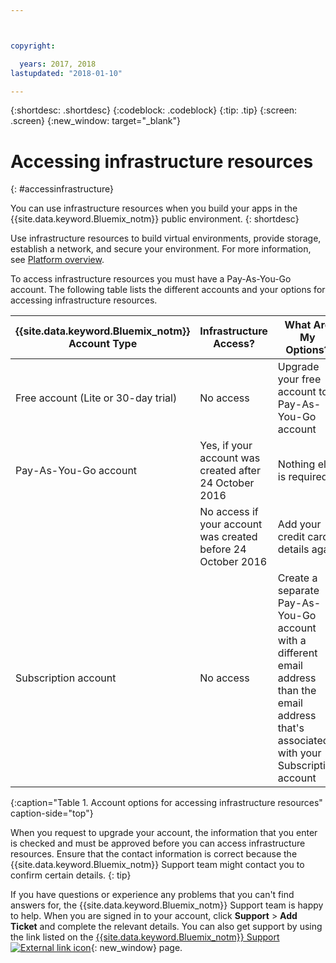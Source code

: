 ```yaml
---



copyright:

  years: 2017, 2018
lastupdated: "2018-01-10"

---
```


{:shortdesc: .shortdesc}
{:codeblock: .codeblock}
{:tip: .tip}
{:screen: .screen}
{:new_window: target="_blank"}

# Accessing infrastructure resources
{: #accessinfrastructure}

You can use infrastructure resources when you build your apps in the {{site.data.keyword.Bluemix_notm}} public environment. 
{: shortdesc}

Use infrastructure resources to build virtual environments, provide storage, establish a network, and secure your environment. For more information, see [Platform overview](/docs/overview/ibm-cloud.html). 

To access infrastructure resources you must have a Pay-As-You-Go account. The following table lists the different accounts and your options for accessing infrastructure resources. 

|{{site.data.keyword.Bluemix_notm}} Account Type |	Infrastructure Access? |	What Are My Options? |
|------------------|-----------------------|---------------|
|Free account (Lite or 30-day trial) |	No access |	Upgrade your free account to a Pay-As-You-Go account |
|Pay-As-You-Go account | Yes, if your account was created after 24 October 2016 | Nothing else is required | 
| | No access if your account was created before 24 October 2016 | Add your credit card details again |
|Subscription account |	No access |	Create a separate Pay-As-You-Go account with a different email address than the email address that's associated with your Subscription account |
{:caption="Table 1. Account options for accessing infrastructure resources" caption-side="top"}

When you request to upgrade your account, the information that you enter is checked and must be approved before you can access infrastructure resources. Ensure that the contact information is correct because the {{site.data.keyword.Bluemix_notm}} Support team might contact you to confirm certain details.
{: tip}

If you have questions or experience any problems that you can't find answers for, the {{site.data.keyword.Bluemix_notm}} Support team is happy to help. When you are signed in to your account, click **Support** > **Add Ticket** and complete the relevant details. You can also get support by using the link listed on the [{{site.data.keyword.Bluemix_notm}} Support ![External link icon](../icons/launch-glyph.svg)](http://ibm.biz/bluemixsupport){: new_window} page.
